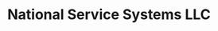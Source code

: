 ---
title: "National Service Systems LLC"
url: /fort-worth/national-service-systems-llc/
shop: Autowerkstatt
---